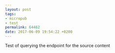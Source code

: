 ```yaml
---
layout: post
tags:
- micropub
- test
permalink: 64462
date: 2017-06-09 19:54:22 +0200
---
```


Test of querying the endpoint for the source content

